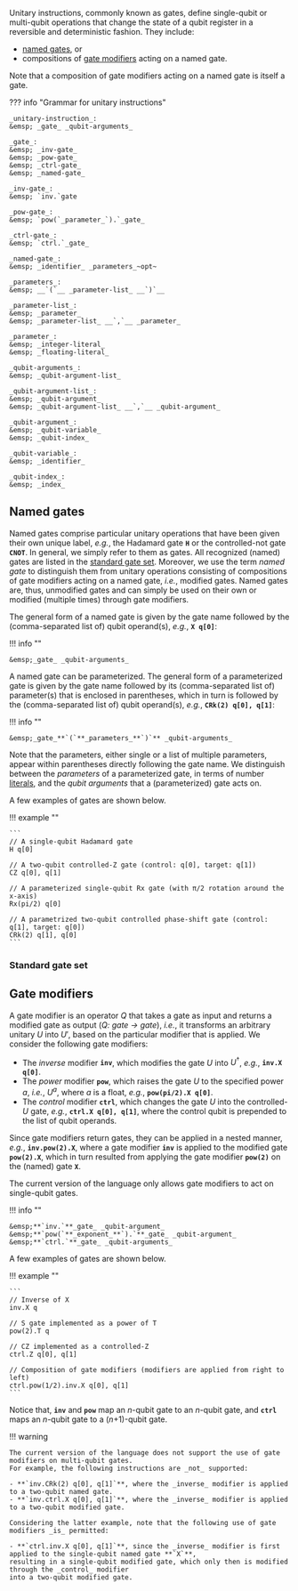 Unitary instructions, commonly known as gates, define single-qubit or multi-qubit operations
that change the state of a qubit register in a reversible and deterministic fashion. They include:

- [named gates](unitary_instructions.md#named-gates), or
- compositions of [gate modifiers](unitary_instructions.md#gate-modifiers) acting on a named gate.

Note that a composition of gate modifiers acting on a named gate is itself a gate. 

??? info "Grammar for unitary instructions"
    
    _unitary-instruction_:  
    &emsp; _gate_ _qubit-arguments_  

    _gate_:  
    &emsp; _inv-gate_  
    &emsp; _pow-gate_  
    &emsp; _ctrl-gate_  
    &emsp; _named-gate_  

    _inv-gate_:  
    &emsp; `inv.`gate
    
    _pow-gate_:  
    &emsp; `pow(`_parameter_`).`_gate_
    
    _ctrl-gate_:  
    &emsp; `ctrl.`_gate_

    _named-gate_:  
    &emsp; _identifier_ _parameters_~opt~  

    _parameters_:  
    &emsp; __`(`__ _parameter-list_ __`)`__

    _parameter-list_:  
    &emsp; _parameter_  
    &emsp; _parameter-list_ __`,`__ _parameter_

    _parameter_:  
    &emsp; _integer-literal_  
    &emsp; _floating-literal_

    _qubit-arguments_:  
    &emsp; _qubit-argument-list_

    _qubit-argument-list_:  
    &emsp; _qubit-argument_  
    &emsp; _qubit-argument-list_ __`,`__ _qubit-argument_

    _qubit-argument_:  
    &emsp; _qubit-variable_  
    &emsp; _qubit-index_

    _qubit-variable_:  
    &emsp; _identifier_

    _qubit-index_:  
    &emsp; _index_

## Named gates

Named gates comprise particular unitary operations that have been given their own unique label,
_e.g._, the Hadamard gate **`H`** or the controlled-not gate **`CNOT`**.
In general, we simply refer to them as gates.
All recognized (named) gates are listed in the [standard gate set](unitary_instructions.md#standard-gate-set).
Moreover, we use the term _named gate_ to distinguish them from unitary operations consisting of
compositions of gate modifiers acting on a named gate, _i.e._, modified gates.
Named gates are, thus, unmodified gates and can simply be used on their own
or modified (multiple times) through gate modifiers. 

The general form of a named gate is given by the gate name
followed by the (comma-separated list of) qubit operand(s), _e.g._, **`X q[0]`**:

!!! info ""
    
    &emsp;_gate_ _qubit-arguments_

A named gate can be parameterized.
The general form of a parameterized gate is given by the gate name
followed by its (comma-separated list of) parameter(s) that is enclosed in parentheses,
which in turn is followed by the (comma-separated list of) qubit operand(s), _e.g._, **`CRk(2) q[0], q[1]`**:

!!! info ""
    
    &emsp;_gate_**`(`**_parameters_**`)`** _qubit-arguments_

Note that the parameters, either single or a list of multiple parameters,
appear within parentheses directly following the gate name.
We distinguish between the _parameters_ of a parameterized gate,
in terms of number [literals](../../tokens/literals.md),
and the _qubit arguments_ that a (parameterized) gate acts on.

A few examples of gates are shown below.

!!! example ""

    ```
    // A single-qubit Hadamard gate
    H q[0]
    
    // A two-qubit controlled-Z gate (control: q[0], target: q[1])
    CZ q[0], q[1]
    
    // A parameterized single-qubit Rx gate (with π/2 rotation around the x-axis)
    Rx(pi/2) q[0]
    
    // A parametrized two-qubit controlled phase-shift gate (control: q[1], target: q[0])
    CRk(2) q[1], q[0]
    ```

### Standard gate set


## Gate modifiers

A gate modifier is an operator _Q_ that takes a gate as input and returns a modified gate as output (_Q: gate → gate_),
_i.e._, it transforms an arbitrary unitary $U$ into $U'$, based on the particular modifier that is applied.
We consider the following gate modifiers:

- The _inverse_ modifier **`inv`**, which modifies the gate $U$ into $U^\dagger$, _e.g._, **`inv.X q[0]`**.
- The _power_ modifier **`pow`**, which raises the gate $U$ to the specified power $a$, _i.e._, $U^a$,
  where $a$ is a float, _e.g._, **`pow(pi/2).X q[0]`**.
- The _control_ modifier **`ctrl`**, which changes the gate $U$ into the controlled-$U$ gate, _e.g._,
  **`ctrl.X q[0], q[1]`**, where the control qubit is prepended to the list of qubit operands. 

Since gate modifiers return gates, they can be applied in a nested manner,
_e.g._, **`inv.pow(2).X`**, where a gate modifier **`inv`** is applied to the modified gate **`pow(2).X`**,
which in turn resulted from applying the gate modifier **`pow(2)`** on the (named) gate **`X`**.

The current version of the language only allows gate modifiers to act on single-qubit gates.

!!! info ""

    &emsp;**`inv.`**_gate_ _qubit-argument_  
    &emsp;**`pow(`**_exponent_**`).`**_gate_ _qubit-argument_  
    &emsp;**`ctrl.`**_gate_ _qubit-arguments_

A few examples of gates are shown below.

!!! example ""

    ```
    // Inverse of X
    inv.X q

    // S gate implemented as a power of T
    pow(2).T q

    // CZ implemented as a controlled-Z
    ctrl.Z q[0], q[1]

    // Composition of gate modifiers (modifiers are applied from right to left)
    ctrl.pow(1/2).inv.X q[0], q[1]
    ```

Notice that, **`inv`** and **`pow`** map an _n_-qubit gate to an _n_-qubit gate,
and **`ctrl`** maps an _n_-qubit gate to a (_n_+1)-qubit gate.

!!! warning

    The current version of the language does not support the use of gate modifiers on multi-qubit gates.
    For example, the following instructions are _not_ supported:

    - **`inv.CRk(2) q[0], q[1]`**, where the _inverse_ modifier is applied to a two-qubit named gate.
    - **`inv.ctrl.X q[0], q[1]`**, where the _inverse_ modifier is applied to a two-qubit modified gate.

    Considering the latter example, note that the following use of gate modifiers _is_ permitted:

    - **`ctrl.inv.X q[0], q[1]`**, since the _inverse_ modifier is first applied to the single-qubit named gate **`X`**,
    resulting in a single-qubit modified gate, which only then is modified through the _control_ modifier
    into a two-qubit modified gate.